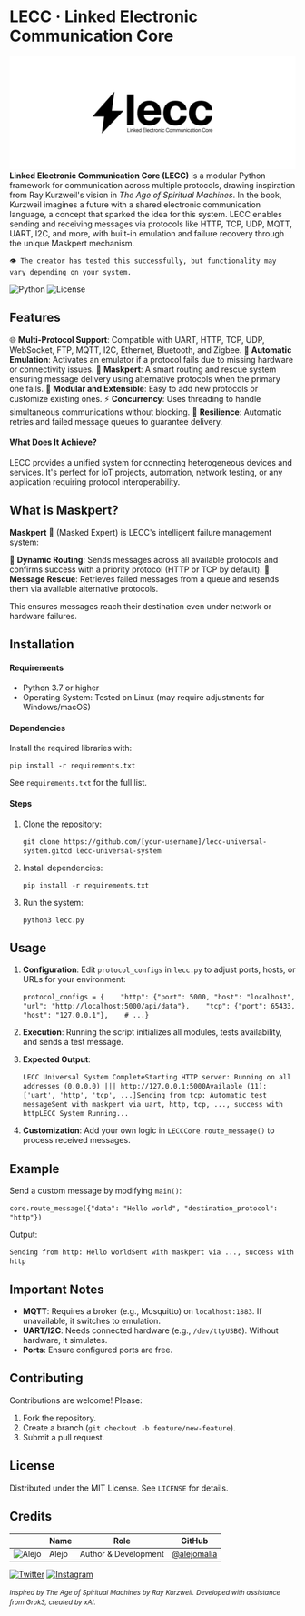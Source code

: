 LECC · Linked Electronic Communication Core
========================
![HEADER](docs/banner01.png)
**Linked Electronic Communication Core (LECC)** is a modular Python framework for communication across multiple protocols, drawing inspiration from Ray Kurzweil's vision in *The Age of Spiritual Machines*. In the book, Kurzweil imagines a future with a shared electronic communication language, a concept that sparked the idea for this system. LECC enables sending and receiving messages via protocols like HTTP, TCP, UDP, MQTT, UART, I2C, and more, with built-in emulation and failure recovery through the unique Maskpert mechanism.

    👁 The creator has tested this successfully, but functionality may vary depending on your system.
![Python](https://img.shields.io/badge/Python-3.7+-blue) ![License](https://img.shields.io/badge/License-MIT-yellow)

Features
--------

🌐 **Multi-Protocol Support**: Compatible with UART, HTTP, TCP, UDP, WebSocket, FTP, MQTT, I2C, Ethernet, Bluetooth, and Zigbee.
🔄 **Automatic Emulation**: Activates an emulator if a protocol fails due to missing hardware or connectivity issues.
👺 **Maskpert**: A smart routing and rescue system ensuring message delivery using alternative protocols when the primary one fails.
🧩 **Modular and Extensible**: Easy to add new protocols or customize existing ones.
⚡ **Concurrency**: Uses threading to handle simultaneous communications without blocking.
💪 **Resilience**: Automatic retries and failed message queues to guarantee delivery.

#### What Does It Achieve?

LECC provides a unified system for connecting heterogeneous devices and services. It's perfect for IoT projects, automation, network testing, or any application requiring protocol interoperability.

What is Maskpert?
-----------------

**Maskpert** 👺 (Masked Expert) is LECC's intelligent failure management system:

🎯 **Dynamic Routing**: Sends messages across all available protocols and confirms success with a priority protocol (HTTP or TCP by default).
🧰 **Message Rescue**: Retrieves failed messages from a queue and resends them via available alternative protocols.

This ensures messages reach their destination even under network or hardware failures.

Installation
------------

#### Requirements

*   Python 3.7 or higher
*   Operating System: Tested on Linux (may require adjustments for Windows/macOS)

#### Dependencies

Install the required libraries with:

    pip install -r requirements.txt

See `requirements.txt` for the full list.

#### Steps

1.  Clone the repository:
    
        git clone https://github.com/[your-username]/lecc-universal-system.gitcd lecc-universal-system
    
2.  Install dependencies:
    
        pip install -r requirements.txt
    
3.  Run the system:
    
        python3 lecc.py
    

Usage
-----

1.  **Configuration**: Edit `protocol_configs` in `lecc.py` to adjust ports, hosts, or URLs for your environment:
    
        protocol_configs = {    "http": {"port": 5000, "host": "localhost", "url": "http://localhost:5000/api/data"},    "tcp": {"port": 65433, "host": "127.0.0.1"},    # ...}
    
2.  **Execution**: Running the script initializes all modules, tests availability, and sends a test message.
3.  **Expected Output**:
    
        LECC Universal System CompleteStarting HTTP server: Running on all addresses (0.0.0.0) ||| http://127.0.0.1:5000Available (11): ['uart', 'http', 'tcp', ...]Sending from tcp: Automatic test messageSent with maskpert via uart, http, tcp, ..., success with httpLECC System Running...
    
4.  **Customization**: Add your own logic in `LECCCore.route_message()` to process received messages.

Example
-------

Send a custom message by modifying `main()`:

    core.route_message({"data": "Hello world", "destination_protocol": "http"})

Output:

    Sending from http: Hello worldSent with maskpert via ..., success with http

Important Notes
---------------

*   **MQTT**: Requires a broker (e.g., Mosquitto) on `localhost:1883`. If unavailable, it switches to emulation.
*   **UART/I2C**: Needs connected hardware (e.g., `/dev/ttyUSB0`). Without hardware, it simulates.
*   **Ports**: Ensure configured ports are free.

Contributing
------------

Contributions are welcome! Please:

1.  Fork the repository.
2.  Create a branch (`git checkout -b feature/new-feature`).
3.  Submit a pull request.

License
-------

Distributed under the MIT License. See `LICENSE` for details.

Credits
-------

|                                                                                    | Name        | Role         | GitHub                                         |
| ---------------------------------------------------------------------------------- | ----------- | ------------ | ---------------------------------------------- |
| ![Alejo](https://github.com/alejomalia.png?size=72) | Alejo |   Author & Development   | [@alejomalia](https://github.com/alejomalia) |

[![Twitter](https://img.shields.io/badge/Twitter-black?style=for-the-badge&logo=twitter&logoColor=white)](https://twitter.com/alejomalia_) [![Instagram](https://img.shields.io/badge/Instagram-black?style=for-the-badge&logo=instagram&logoColor=white)](https://www.instagram.com/alejomalia/)

<small>*Inspired by _The Age of Spiritual Machines_ by Ray Kurzweil.*</small>
<small>*Developed with assistance from Grok3, created by xAI.*</small>